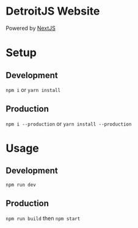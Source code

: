 # DetroitJS Website

Powered by [NextJS](https://github.com/zeit/next.js/)

# Setup
## Development
`npm i` or `yarn install`

## Production
`npm i --production` or `yarn install --production`

# Usage
## Development
`npm run dev`

## Production
`npm run build` then `npm start`
